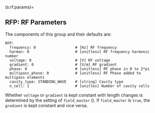 (s:rf.params)=
## RFP: RF Parameters

The components of this group and their defaults are:
```{code} yaml
RFP:
  frequency: 0                  # [Hz] RF frequency
  harmon: 0                     # [unitless] RF frequency harmonic number
  voltage: 0                    # [V] RF voltage
  gradient: 0                   # [V/m] RF gradient
  phase: 0                      # [unitless] RF phase in 0 to 2*pi
  multipass_phase: 0            # [unitless] RF Phase added to multipass elements
  cavity_type: STANDING_WAVE    # [string] Cavity type
  n_cell: 1                     # [unitles] Number of cavity cells
```

Whether `voltage` or `gradient` is kept constant with length changes is determined by
the setting of `field_master` ([](#s:non.params)). If `field_master` is `true`, the
`gradient` is kept constant and vice versa.
